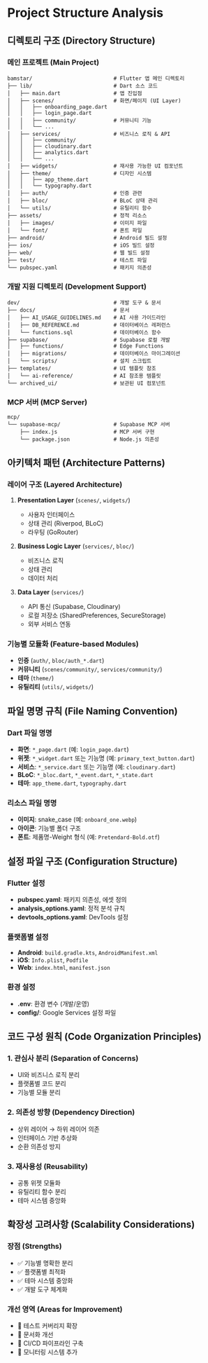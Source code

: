 # Project Structure Analysis

## 디렉토리 구조 (Directory Structure)

### 메인 프로젝트 (Main Project)
```
bamstar/                          # Flutter 앱 메인 디렉토리
├── lib/                          # Dart 소스 코드
│   ├── main.dart                 # 앱 진입점
│   ├── scenes/                   # 화면/페이지 (UI Layer)
│   │   ├── onboarding_page.dart
│   │   ├── login_page.dart
│   │   ├── community/            # 커뮤니티 기능
│   │   └── ...
│   ├── services/                 # 비즈니스 로직 & API
│   │   ├── community/
│   │   ├── cloudinary.dart
│   │   ├── analytics.dart
│   │   └── ...
│   ├── widgets/                  # 재사용 가능한 UI 컴포넌트
│   ├── theme/                    # 디자인 시스템
│   │   ├── app_theme.dart
│   │   └── typography.dart
│   ├── auth/                     # 인증 관련
│   ├── bloc/                     # BLoC 상태 관리
│   └── utils/                    # 유틸리티 함수
├── assets/                       # 정적 리소스
│   ├── images/                   # 이미지 파일
│   └── font/                     # 폰트 파일
├── android/                      # Android 빌드 설정
├── ios/                          # iOS 빌드 설정
├── web/                          # 웹 빌드 설정
├── test/                         # 테스트 파일
└── pubspec.yaml                  # 패키지 의존성
```

### 개발 지원 디렉토리 (Development Support)
```
dev/                              # 개발 도구 & 문서
├── docs/                         # 문서
│   ├── AI_USAGE_GUIDELINES.md    # AI 사용 가이드라인
│   ├── DB_REFERENCE.md           # 데이터베이스 레퍼런스
│   └── functions.sql             # 데이터베이스 함수
├── supabase/                     # Supabase 로컬 개발
│   ├── functions/                # Edge Functions
│   ├── migrations/               # 데이터베이스 마이그레이션
│   └── scripts/                  # 설치 스크립트
├── templates/                    # UI 템플릿 참조
│   └── ai-reference/             # AI 참조용 템플릿
└── archived_ui/                  # 보관된 UI 컴포넌트
```

### MCP 서버 (MCP Server)
```
mcp/
└── supabase-mcp/                 # Supabase MCP 서버
    ├── index.js                  # MCP 서버 구현
    └── package.json              # Node.js 의존성
```

## 아키텍처 패턴 (Architecture Patterns)

### 레이어 구조 (Layered Architecture)
1. **Presentation Layer** (`scenes/`, `widgets/`)
   - 사용자 인터페이스
   - 상태 관리 (Riverpod, BLoC)
   - 라우팅 (GoRouter)

2. **Business Logic Layer** (`services/`, `bloc/`)
   - 비즈니스 로직
   - 상태 관리
   - 데이터 처리

3. **Data Layer** (`services/`)
   - API 통신 (Supabase, Cloudinary)
   - 로컬 저장소 (SharedPreferences, SecureStorage)
   - 외부 서비스 연동

### 기능별 모듈화 (Feature-based Modules)
- **인증** (`auth/`, `bloc/auth_*.dart`)
- **커뮤니티** (`scenes/community/`, `services/community/`)
- **테마** (`theme/`)
- **유틸리티** (`utils/`, `widgets/`)

## 파일 명명 규칙 (File Naming Convention)

### Dart 파일 명명
- **화면**: `*_page.dart` (예: `login_page.dart`)
- **위젯**: `*_widget.dart` 또는 기능명 (예: `primary_text_button.dart`)
- **서비스**: `*_service.dart` 또는 기능명 (예: `cloudinary.dart`)
- **BLoC**: `*_bloc.dart`, `*_event.dart`, `*_state.dart`
- **테마**: `app_theme.dart`, `typography.dart`

### 리소스 파일 명명
- **이미지**: snake_case (예: `onboard_one.webp`)
- **아이콘**: 기능별 폴더 구조
- **폰트**: 제품명-Weight 형식 (예: `Pretendard-Bold.otf`)

## 설정 파일 구조 (Configuration Structure)

### Flutter 설정
- **pubspec.yaml**: 패키지 의존성, 에셋 정의
- **analysis_options.yaml**: 정적 분석 규칙
- **devtools_options.yaml**: DevTools 설정

### 플랫폼별 설정
- **Android**: `build.gradle.kts`, `AndroidManifest.xml`
- **iOS**: `Info.plist`, `Podfile`
- **Web**: `index.html`, `manifest.json`

### 환경 설정
- **.env**: 환경 변수 (개발/운영)
- **config/**: Google Services 설정 파일

## 코드 구성 원칙 (Code Organization Principles)

### 1. 관심사 분리 (Separation of Concerns)
- UI와 비즈니스 로직 분리
- 플랫폼별 코드 분리
- 기능별 모듈 분리

### 2. 의존성 방향 (Dependency Direction)
- 상위 레이어 → 하위 레이어 의존
- 인터페이스 기반 추상화
- 순환 의존성 방지

### 3. 재사용성 (Reusability)
- 공통 위젯 모듈화
- 유틸리티 함수 분리
- 테마 시스템 중앙화

## 확장성 고려사항 (Scalability Considerations)

### 장점 (Strengths)
- ✅ 기능별 명확한 분리
- ✅ 플랫폼별 최적화
- ✅ 테마 시스템 중앙화
- ✅ 개발 도구 체계화

### 개선 영역 (Areas for Improvement)
- 📝 테스트 커버리지 확장
- 📝 문서화 개선
- 📝 CI/CD 파이프라인 구축
- 📝 모니터링 시스템 추가